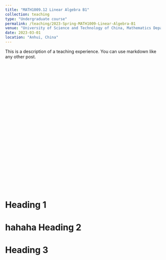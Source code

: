```yaml
---
title: "MATH1009.12 Linear Algebra B1"
collection: teaching
type: "Undergraduate course"
permalink: /teaching/2023-Spring-MATH1009-Linear-Algebra-B1
venue: "University of Science and Technology of China, Mathematics Department"
date: 2023-03-01
location: "Anhui, China"
---
```


This is a description of a teaching experience. You can use markdown like any other post.
<div id="echart" style="width: 600px; height: 400px;"></div>
<script type="text/javascript">
    var myChart = echarts.init(document.getElementById('echart'));

    var option = {
        title: {
            text: 'ECharts Example'
        },
        tooltip: {},
        xAxis: {
            data: ["Mon", "Tue", "Wed", "Thu", "Fri", "Sat", "Sun"]
        },
        yAxis: {},
        series: [{
            name: 'Sales',
            type: 'line',
            data: [5, 20, 36, 10, 10, 20, 30]
        }]
    };

    myChart.setOption(option);
</script>

Heading 1
======
hahaha
Heading 2
======

Heading 3
======

